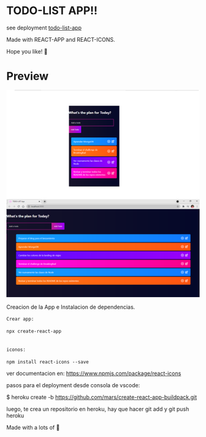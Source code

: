 
# TODO-LIST APP!!

see deployment [todo-list-app](https://listadetodos.herokuapp.com/)

Made with REACT-APP and REACT-ICONS. 

Hope you like! 🙌 

# Preview 

![](docs/screenshot1.png)
![](docs/screenshot2.png)

Creacion de la App e Instalacion de dependencias.

```
Crear app:

npx create-react-app 


iconos:

npm install react-icons --save 
```

ver documentacion en: https://www.npmjs.com/package/react-icons

 
pasos para el deployment desde consola de vscode: 

$ heroku create -b https://github.com/mars/create-react-app-buildpack.git

luego, te crea un repositorio en heroku, hay que hacer git add y git push heroku

Made with a lots of 💖 
